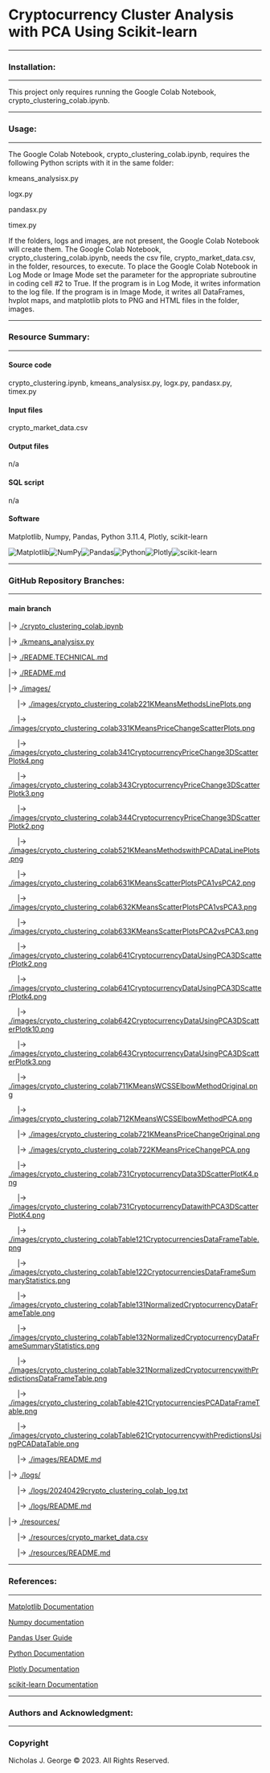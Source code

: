 # **Cryptocurrency Cluster Analysis with PCA Using Scikit-learn**

----

### **Installation:**

----

This project only requires running the Google Colab Notebook, crypto_clustering_colab.ipynb.

----

### **Usage:**

----

The Google Colab Notebook, crypto_clustering_colab.ipynb, requires the following Python scripts with it in the same folder:

kmeans_analysisx.py

logx.py

pandasx.py

timex.py

If the folders, logs and images, are not present, the Google Colab Notebook will create them.  The Google Colab Notebook, crypto_clustering_colab.ipynb, needs the csv file, crypto_market_data.csv, in the folder, resources, to execute. To place the Google Colab Notebook in Log Mode or Image Mode set the parameter for the appropriate subroutine in coding cell #2 to True. If the program is in Log Mode, it writes information to the log file. If the program is in Image Mode, it writes all DataFrames, hvplot maps, and matplotlib plots to PNG and HTML files in the folder, images.

----

### **Resource Summary:**

----

#### Source code

crypto_clustering.ipynb, kmeans_analysisx.py, logx.py, pandasx.py, timex.py

#### Input files

crypto_market_data.csv

#### Output files

n/a

#### SQL script

n/a

#### Software

Matplotlib, Numpy, Pandas, Python 3.11.4, Plotly, scikit-learn

![Matplotlib](https://img.shields.io/badge/Matplotlib-%23ffffff.svg?style=for-the-badge&logo=Matplotlib&logoColor=black)![NumPy](https://img.shields.io/badge/numpy-%23013243.svg?style=for-the-badge&logo=numpy&logoColor=white)![Pandas](https://img.shields.io/badge/pandas-%23150458.svg?style=for-the-badge&logo=pandas&logoColor=white)![Python](https://img.shields.io/badge/python-3670A0?style=for-the-badge&logo=python&logoColor=ffdd54)![Plotly](https://img.shields.io/badge/Plotly-%233F4F75.svg?style=for-the-badge&logo=plotly&logoColor=white)![scikit-learn](https://img.shields.io/badge/scikit--learn-%23F7931E.svg?style=for-the-badge&logo=scikit-learn&logoColor=white)

----

### **GitHub Repository Branches:**

----

#### main branch 

|&rarr; [./crypto_clustering_colab.ipynb](./crypto_clustering_colab_colab.ipynb)

|&rarr; [./kmeans_analysisx.py](./kmeans_analysisx.py)

|&rarr; [./README.TECHNICAL.md](./README.TECHNICAL.md)

|&rarr; [./README.md](./README.md)

|&rarr; [./images/](./images/)

  &emsp; |&rarr; [./images/crypto_clustering_colab221KMeansMethodsLinePlots.png](./images/crypto_clustering_colab221KMeansMethodsLinePlots.png)
  
  &emsp; |&rarr; [./images/crypto_clustering_colab331KMeansPriceChangeScatterPlots.png](./images/crypto_clustering_colab331KMeansPriceChangeScatterPlots.png)

  &emsp; |&rarr; [./images/crypto_clustering_colab341CryptocurrencyPriceChange3DScatterPlotk4.png](./images/crypto_clustering_colab341CryptocurrencyPriceChange3DScatterPlotk4.png)

  &emsp; |&rarr; [./images/crypto_clustering_colab343CryptocurrencyPriceChange3DScatterPlotk3.png](./images/crypto_clustering_colab343CryptocurrencyPriceChange3DScatterPlotk3.png)

  &emsp; |&rarr; [./images/crypto_clustering_colab344CryptocurrencyPriceChange3DScatterPlotk2.png](./images/crypto_clustering_colab344CryptocurrencyPriceChange3DScatterPlotk2.png)

  &emsp; |&rarr; [./images/crypto_clustering_colab521KMeansMethodswithPCADataLinePlots.png](./images/crypto_clustering_colab521KMeansMethodswithPCADataLinePlots.png)

  &emsp; |&rarr; [./images/crypto_clustering_colab631KMeansScatterPlotsPCA1vsPCA2.png](./images/crypto_clustering_colab631KMeansScatterPlotsPCA1vsPCA2.png)
  
  &emsp; |&rarr; [./images/crypto_clustering_colab632KMeansScatterPlotsPCA1vsPCA3.png](./images/crypto_clustering_colab632KMeansScatterPlotsPCA1vsPCA3.png)
  
  &emsp; |&rarr; [./images/crypto_clustering_colab633KMeansScatterPlotsPCA2vsPCA3.png](./images/crypto_clustering_colab633KMeansScatterPlotsPCA2vsPCA3.png)
  
  &emsp; |&rarr; [./images/crypto_clustering_colab641CryptocurrencyDataUsingPCA3DScatterPlotk2.png](./images/crypto_clustering_colab641CryptocurrencyDataUsingPCA3DScatterPlotk2.png)

  &emsp; |&rarr; [./images/crypto_clustering_colab641CryptocurrencyDataUsingPCA3DScatterPlotk4.png](./images/crypto_clustering_colab641CryptocurrencyDataUsingPCA3DScatterPlotk4.png)

  &emsp; |&rarr; [./images/crypto_clustering_colab642CryptocurrencyDataUsingPCA3DScatterPlotk10.png](./images/crypto_clustering_colab642CryptocurrencyDataUsingPCA3DScatterPlotk10.png)

  &emsp; |&rarr; [./images/crypto_clustering_colab643CryptocurrencyDataUsingPCA3DScatterPlotk3.png](./images/crypto_clustering_colab643CryptocurrencyDataUsingPCA3DScatterPlotk3.png)

  &emsp; |&rarr; [./images/crypto_clustering_colab711KMeansWCSSElbowMethodOriginal.png](./images/crypto_clustering_colab711KMeansWCSSElbowMethodOriginal.png)

  &emsp; |&rarr; [./images/crypto_clustering_colab712KMeansWCSSElbowMethodPCA.png](./images/crypto_clustering_colab712KMeansWCSSElbowMethodPCA.png)
  
  &emsp; |&rarr; [./images/crypto_clustering_colab721KMeansPriceChangeOriginal.png](./images/crypto_clustering_colab721KMeansPriceChangeOriginal.png)

  &emsp; |&rarr; [./images/crypto_clustering_colab722KMeansPriceChangePCA.png](./images/crypto_clustering_colab722KMeansPriceChangePCA.png)
  
  &emsp; |&rarr; [./images/crypto_clustering_colab731CryptocurrencyData3DScatterPlotK4.png](./images/crypto_clustering_colab731CryptocurrencyData3DScatterPlotK4.png)

  &emsp; |&rarr; [./images/crypto_clustering_colab731CryptocurrencyDatawithPCA3DScatterPlotK4.png](./images/crypto_clustering_colab731CryptocurrencyDatawithPCA3DScatterPlotK4.png)

  &emsp; |&rarr; [./images/crypto_clustering_colabTable121CryptocurrenciesDataFrameTable.png](./images/crypto_clustering_colabTable121CryptocurrenciesDataFrameTable.png)
  
  &emsp; |&rarr; [./images/crypto_clustering_colabTable122CryptocurrenciesDataFrameSummaryStatistics.png](./images/crypto_clustering_colabTable122CryptocurrenciesDataFrameSummaryStatistics.png)
  
  &emsp; |&rarr; [./images/crypto_clustering_colabTable131NormalizedCryptocurrencyDataFrameTable.png](./images/crypto_clustering_colabTable131NormalizedCryptocurrencyDataFrameTable.png)

  &emsp; |&rarr; [./images/crypto_clustering_colabTable132NormalizedCryptocurrencyDataFrameSummaryStatistics.png](./images/crypto_clustering_colabTable132NormalizedCryptocurrencyDataFrameSummaryStatistics.png)
  
  &emsp; |&rarr; 
[./images/crypto_clustering_colabTable321NormalizedCryptocurrencywithPredictionsDataFrameTable.png](./images/crypto_clustering_colabTable321NormalizedCryptocurrencywithPredictionsDataFrameTable.png)

  &emsp; |&rarr; [./images/crypto_clustering_colabTable421CryptocurrenciesPCADataFrameTable.png](./images/crypto_clustering_colabTable421CryptocurrenciesPCADataFrameTable.png)
  
  &emsp; |&rarr; [./images/crypto_clustering_colabTable621CryptocurrencywithPredictionsUsingPCADataTable.png](./images/crypto_clustering_colabTable621CryptocurrencywithPredictionsUsingPCADataTable.png)
  
  &emsp; |&rarr; [./images/README.md](./images/README.md)

|&rarr; [./logs/](./logs/)

  &emsp; |&rarr; [./logs/20240429crypto_clustering_colab_log.txt](./logs/20240429crypto_clustering_colab_log.txt)

  &emsp; |&rarr; [./logs/README.md](./logs/README.md)

|&rarr; [./resources/](./resources/)

  &emsp; |&rarr; [./resources/crypto_market_data.csv](./resources/crypto_market_data.csv)

  &emsp; |&rarr; [./resources/README.md](./resources/README.md)

----

### **References:**

----

[Matplotlib Documentation](https://matplotlib.org/stable/index.html)

[Numpy documentation](https://numpy.org/doc/1.26/)

[Pandas User Guide](https://pandas.pydata.org/docs/user_guide/index.html)

[Python Documentation](https://docs.python.org/3/contents.html)

[Plotly Documentation](https://plotly.com/python/getting-started/)

[scikit-learn Documentation](https://scikit-learn.org/stable/)

----

### **Authors and Acknowledgment:**

----

### Copyright

Nicholas J. George © 2023. All Rights Reserved.
